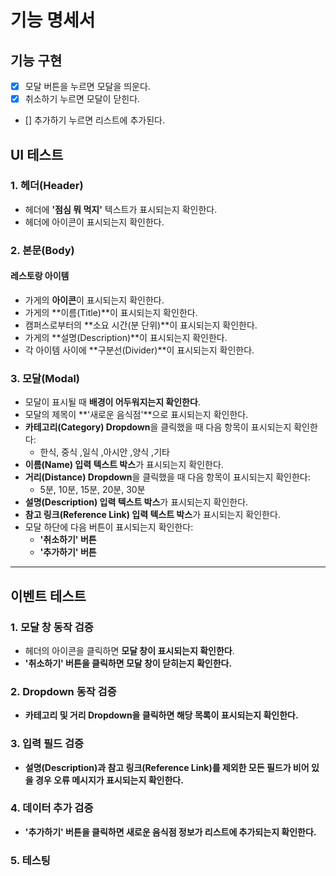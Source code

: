 # 기능 명세서

## 기능 구현

- [x] 모달 버튼을 누르면 모달을 띄운다.
- [x] 취소하기 누르면 모달이 닫힌다.
- [] 추가하기 누르면 리스트에 추가된다.

## UI 테스트

### 1. 헤더(Header)

- 헤더에 **'점심 뭐 먹지'** 텍스트가 표시되는지 확인한다.
- 헤더에 아이콘이 표시되는지 확인한다.

### 2. 본문(Body)

#### 레스토랑 아이템

- 가게의 **아이콘**이 표시되는지 확인한다.
- 가게의 **이름(Title)**이 표시되는지 확인한다.
- 캠퍼스로부터의 **소요 시간(분 단위)**이 표시되는지 확인한다.
- 가게의 **설명(Description)**이 표시되는지 확인한다.
- 각 아이템 사이에 **구분선(Divider)**이 표시되는지 확인한다.

### 3. 모달(Modal)

- 모달이 표시될 때 **배경이 어두워지는지 확인한다**.
- 모달의 제목이 **'새로운 음식점'**으로 표시되는지 확인한다.
- **카테고리(Category) Dropdown**을 클릭했을 때 다음 항목이 표시되는지 확인한다:
  - 한식, 중식 ,일식 ,아시안 ,양식 ,기타
- **이름(Name) 입력 텍스트 박스**가 표시되는지 확인한다.
- **거리(Distance) Dropdown**을 클릭했을 때 다음 항목이 표시되는지 확인한다:
  - 5분, 10분, 15분, 20분, 30분
- **설명(Description) 입력 텍스트 박스**가 표시되는지 확인한다.
- **참고 링크(Reference Link) 입력 텍스트 박스**가 표시되는지 확인한다.
- 모달 하단에 다음 버튼이 표시되는지 확인한다:
  - **'취소하기' 버튼**
  - **'추가하기' 버튼**

---

## 이벤트 테스트

### 1. 모달 창 동작 검증

- 헤더의 아이콘을 클릭하면 **모달 창이 표시되는지 확인한다**.
- **'취소하기' 버튼을 클릭하면 모달 창이 닫히는지 확인한다.**

### 2. Dropdown 동작 검증

- **카테고리 및 거리 Dropdown을 클릭하면 해당 목록이 표시되는지 확인한다.**

### 3. 입력 필드 검증

- **설명(Description)과 참고 링크(Reference Link)를 제외한 모든 필드가 비어 있을 경우 오류 메시지가 표시되는지 확인한다.**

### 4. 데이터 추가 검증

- **'추가하기' 버튼을 클릭하면 새로운 음식점 정보가 리스트에 추가되는지 확인한다.**

### 5. 테스팅
